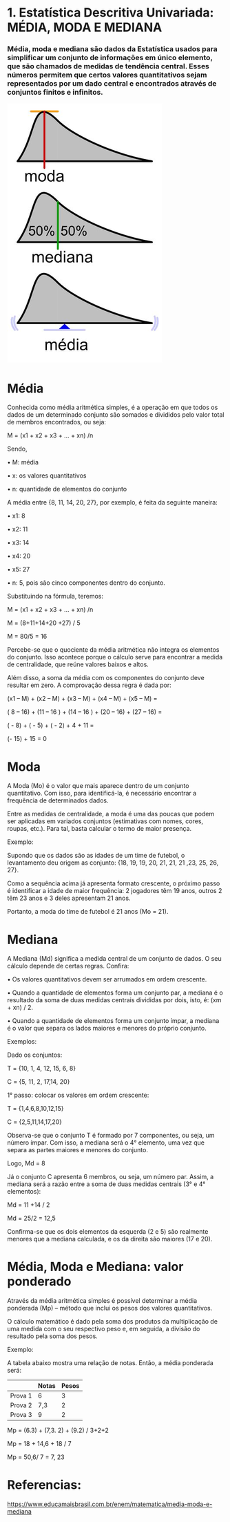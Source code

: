 <h1>1. Estatística Descritiva Univariada: MÉDIA, MODA E MEDIANA</h1>

<h3> Média, moda e mediana são dados da Estatística usados para simplificar um conjunto de informações em único elemento, que são chamados de medidas de tendência central. Esses números permitem que certos valores quantitativos sejam representados por um dado central e encontrados através de conjuntos finitos e infinitos.</h3>

<img src="media-moda-mediana-matematica.jpg">

<h1>Média</h1>

<p>Conhecida como média aritmética simples, é a operação em que todos os dados de um determinado conjunto são somados e divididos pelo valor total de membros encontrados, ou seja:</p>

<p>M = (x1 + x2 + x3 + … + xn) /n</p>

<p>Sendo, </p>

<p>• M: média</p>
<p>• x: os valores quantitativos</p>
<p>• n: quantidade de elementos do conjunto</p>

<p>A média entre {8, 11, 14, 20, 27}, por exemplo, é feita da seguinte maneira:</p>

<p>• x1: 8</p>

<p>• x2: 11</p>

<p>• x3: 14</p>

<p>• x4: 20</p>

<p>• x5: 27</p>

<p>• n: 5, pois são cinco componentes dentro do conjunto.</p>

<p>Substituindo na fórmula, teremos:</p>

<p>M = (x1 + x2 + x3 + … + xn) /n</p>

<p>M = (8+11+14+20 +27) / 5</p>

<p>M = 80/5 = 16</p>

<p>Percebe-se que o quociente da média aritmética não integra os elementos do conjunto. Isso acontece porque o cálculo serve para encontrar a medida de centralidade, que reúne valores baixos e altos. </p>

<p>Além disso, a soma da média com os componentes do conjunto deve resultar em zero. A comprovação dessa regra é dada por: </p>

<p>(x1 – M) + (x2 – M) + (x3 – M) + (x4 – M) + (x5 – M) = </p>

<p>( 8 – 16) + (11 – 16 ) + (14 – 16 ) + (20 – 16) + (27 – 16) = </p>

<p>( - 8) + ( - 5) + ( - 2) + 4 + 11 = </p>

<p>(- 15) + 15 = 0 </p>

<h1>Moda</h1>

<p>A Moda (Mo) é o valor que mais aparece dentro de um conjunto quantitativo. Com isso, para identificá-la, é necessário encontrar a frequência de determinados dados.</p>

<p>Entre as medidas de centralidade, a moda é uma das poucas que podem ser aplicadas em variados conjuntos (estimativas com nomes, cores, roupas, etc.). Para tal, basta calcular o termo de maior presença.</p>

<p>Exemplo: </p>

<p>Supondo que os dados são as idades de um time de futebol, o levantamento deu origem as conjunto: {18, 19, 19, 20, 21, 21, 21 ,23, 25, 26, 27}.</p>

<p>Como a sequência acima já apresenta formato crescente, o próximo passo é identificar a idade de maior frequência: 2 jogadores têm 19 anos, outros 2 têm 23 anos e 3 deles apresentam 21 anos.</p>

<p>Portanto, a moda do time de futebol é 21 anos (Mo = 21).</p>

<h1>Mediana</h1>

<p>A Mediana (Md) significa a medida central de um conjunto de dados. O seu cálculo depende de certas regras. Confira:</p>


<p>• Os valores quantitativos devem ser arrumados em ordem crescente.</p>
<p>• Quando a quantidade de elementos forma um conjunto par, a mediana é o resultado da soma de duas medidas centrais divididas por dois, isto, é: (xm + xn) / 2.</p>
<p>• Quando a quantidade de elementos forma um conjunto ímpar, a mediana é o valor que separa os lados maiores e menores do próprio conjunto.</p>

<p>Exemplos:</p>

<p>Dado os conjuntos:</p>

<p>T = {10, 1, 4, 12, 15, 6, 8}</p>

<p>C = {5, 11, 2, 17,14, 20}</p>


<p>1° passo: colocar os valores em ordem crescente:</p>

<p>T = {1,4,6,8,10,12,15}</p>

<p>C = {2,5,11,14,17,20}</p>

<p>Observa-se que o conjunto T é formado por 7 componentes, ou seja, um número ímpar. Com isso, a mediana será o 4° elemento, uma vez que separa as partes maiores e menores do conjunto.</p>

<p>Logo, Md = 8</p>

<p>Já o conjunto C apresenta 6 membros, ou seja, um número par. Assim, a mediana será a razão entre a soma de duas medidas centrais (3° e 4° elementos):</p>

<p>Md = 11 +14 / 2</p>

<p>Md = 25/2 = 12,5</p>

<p>Confirma-se que os dois elementos da esquerda (2 e 5) são realmente menores que a mediana calculada, e os da direita são maiores (17 e 20).</p>

<h1>Média, Moda e Mediana: valor ponderado</h1>

<p>Através da média aritmética simples é possível determinar a média ponderada (Mp) – método que inclui os pesos dos valores quantitativos.</p>

<p>O cálculo matemático é dado pela soma dos produtos da multiplicação de uma medida com o seu respectivo peso e, em seguida, a divisão do resultado pela soma dos pesos.</p>

<p>Exemplo:</p>

<p>A tabela abaixo mostra uma relação de notas. Então, a média ponderada será:</p>

|   | Notas | Pesos |
| --- | --- | --- |
| Prova 1  | 6  | 3  |
| Prova 2  | 7,3  | 2  |
| Prova 3  | 9  | 2  |

<p>Mp = (6.3) + (7,3. 2) + (9.2) / 3+2+2 </p>

<p>Mp = 18 + 14,6 + 18 / 7 </p>
<p>Mp = 50,6/ 7 = 7, 23 </p>

# Referencias:
https://www.educamaisbrasil.com.br/enem/matematica/media-moda-e-mediana
